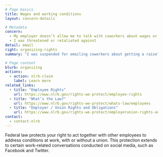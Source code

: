 ```yaml
---
# Page basics
title: Wages and working conditions
layout: concern-details

# Metadata
concern:
  - My employer doesn’t allow me to talk with coworkers about wages or working conditions
  - I was threatened or retaliated against
detail: email
right: organizing-rights
summary: "I was suspended for emailing coworkers about getting a raise"

# Page content
blurb: organizing
actions:
  - action: nlrb-claim
    label: Learn more
related_links:
  - title: "Employee Rights"
    url: https://www.nlrb.gov/rights-we-protect/employee-rights
  - title: "What’s the Law?"
    url: https://www.nlrb.gov/rights-we-protect/whats-law/employees
  - title: "Employer / Union Rights and Obligations"
    url: https://www.nlrb.gov/rights-we-protect/employerunion-rights-and-obligations
contact:
  - contact-nlrb
---
```


Federal law protects your right to act together with other employees to address conditions at work, with or without a union. This protection extends to certain work-related conversations conducted on social media, such as Facebook and Twitter.
